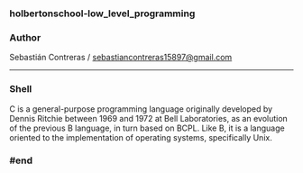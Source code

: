 ### holbertonschool-low_level_programming

### Author

Sebastián Contreras / sebastiancontreras15897@gmail.com

--------------------------------------------------------
### Shell

C is a general-purpose programming language originally developed by Dennis Ritchie between 1969 and 1972 at Bell Laboratories, as an evolution of the previous B language, in turn based on BCPL. Like B, it is a language oriented to the implementation of operating systems, specifically Unix.

### #end